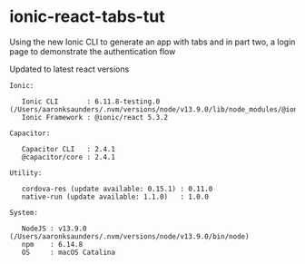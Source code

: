 # ionic-react-tabs-tut
Using the new Ionic CLI to generate an app with tabs and in part two, a login page to demonstrate the authentication flow

Updated to latest react versions
```
Ionic:

   Ionic CLI       : 6.11.8-testing.0 (/Users/aaronksaunders/.nvm/versions/node/v13.9.0/lib/node_modules/@ionic/cli)
   Ionic Framework : @ionic/react 5.3.2

Capacitor:

   Capacitor CLI   : 2.4.1
   @capacitor/core : 2.4.1

Utility:

   cordova-res (update available: 0.15.1) : 0.11.0
   native-run (update available: 1.1.0)   : 1.0.0

System:

   NodeJS : v13.9.0 (/Users/aaronksaunders/.nvm/versions/node/v13.9.0/bin/node)
   npm    : 6.14.8
   OS     : macOS Catalina
```
